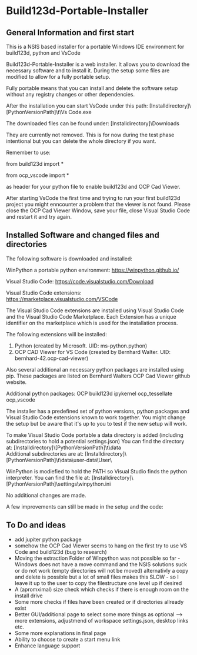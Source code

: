 # Build123d-Portable-Installer

## General Information and first start
This is a NSIS based installer for a portable Windows IDE environment for build123d, python and VsCode

Build123d-Portable-Installer is a web installer. It allows you to download the necessary software and to
install it. During the setup some files are modified  to allow for a fully portable setup.

Fully portable means that you can install and delete the software setup without any registry changes or
other dependencies.

After the installation you can start VsCode under this path:
[Installdirectory]\\[PythonVersionPath]\t\Vs Code.exe

The downloaded files can be found under:
[Installdirectory]\\Downloads

They are currently not removed. This is for now during the test phase intentional but you can delete the whole directory if you want.

Remember to use:

from build123d import *

from ocp_vscode import *


as header for your python file to enable build123d and OCP Cad Viewer.

After starting VsCode the first time and trying to run your first build123d project you might enncounter a problem that the viewer
is not found. Please close the OCP Cad Viewer Window, save your file, close Visual Studio Code and restart it and try again.

## Installed Software and changed files and directories

The following software is downloaded and installed:

WinPython a portable python environment:
https://winpython.github.io/

Visual Studio Code:
https://code.visualstudio.com/Download

Visual Studio Code extensions:
https://marketplace.visualstudio.com/VSCode

The Visual Studio Code extensions are installed using Visual Studio Code and the Visual Studio Code Marketplace.
Each Extension has a unique identifier on the marketplace which is used for the installation process.

The following extensions will be installed:
1) Python (created by Microsoft. UID: ms-python.python)
2) OCP CAD Viewer for VS Code (created by Bernhard Walter. UID: bernhard-42.ocp-cad-viewer)

Also several additional an necessary python packages are installed using pip.
These packages are listed on Bernhard Walters OCP Cad Viewer github website.

Additional python packages:
OCP build123d ipykernel ocp_tessellate ocp_vscode

The installer has a predefined set of python versions, python packages and Visual Studio Code extensions known to work together.
You might change the setup but be aware that it's up to you to test if the new setup will work.

To make Visual Studio Code portable a data directory is added (including subdirectories to hold a potential settings.json)
You can find the directory at: [Installdirectory]\\[PythonVersionPath]\t\data\
Additional subdirectories are at: [Installdirectory]\\[PythonVersionPath]\t\data\user-data\User\

WinPython is modiefied to hold the PATH so Visual Studio finds the python interpreter.
You can find the file at: [Installdirectory]\\[PythonVersionPath]\settings\winpython.ini

No additional changes are made.

A few improvements can still be made in the setup and the code:

## To Do and ideas
- add jupiter python package
- somehow the OCP Cad Viewer seems to hang on the first try to use VS Code and build123d (bug to research)
-  Moving the extraction Folder of Winpython was not possible so far - Windows does not have a move command and the NSIS solutions suck or do not work (empty directories will not be moved)
   alternativly a copy and delete is possible but a lot of small files makes this SLOW - so I leave it up to the user to copy the filestructure one level up if desired
- A (apromximal) size check which checks if there is enough room on the install drive
- Some more checks if files have been created or if directories allready exist
- Better GUI/additional page to select some more things as optional --> more extensions, adjustmend of workspace settings.json, desktop links etc.
- Some more explanations in final page
- Ability to choose to create a start menu link
- Enhance language support
